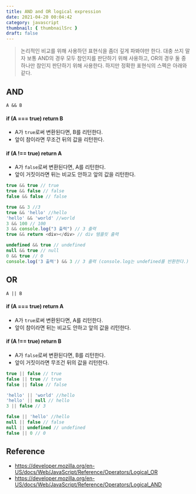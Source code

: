 ```yaml
---
title: AND and OR logical expression
date: 2021-04-20 00:04:42
category: javascript
thumbnail: { thumbnailSrc }
draft: false
---
```


> 논리적인 비교를 위해 사용하던 표현식을 좀더 깊게 파봐야만 한다. 대충 쓰지 말자
보통 AND의 경우 모두 참인지를 판단하기 위해 사용하고,
OR의 경우 둘 중 하나만 참인지 판단하기 위해 사용한다.
하지만 정확한 표현식의 스펙은 아래와 같다.

## AND

`A && B`
#### if (A === true) return B 
- A가 `true`로써 변환된다면, B를 리턴한다.
- 앞이 참이라면 무조건 뒤의 값을 리턴한다.

#### if (A !== true) return A 
- A가 `false`로써 변환된다면, A를 리턴한다.
- 앞이 거짓이라면 뒤는 비교도 안하고 앞의 값을 리턴한다.

```javascript
true && true // true
true && false // false
false && false // false

true && 3 //3
true && 'hello' //hello
'hello' && 'world' //world
3 && 100 // 100
3 && console.log("3 출력") // 3 출력
true && return <div></div> // div 템플릿 출력

undefined && true // undefined
null && true // null
0 && true // 0 
console.log('3 출력') && 3 // 3 출력 (console.log는 undefined를 반환한다.)
```

## OR

`A || B`
#### if (A === true) return A
- A가 `true`로써 변환된다면, A를 리턴한다.
- 앞이 참이라면 뒤는 비교도 안하고 앞의 값을 리턴한다.

####  if (A !== true) return B
- A가 `false`로써 변환된다면, B를 리턴한다.
- 앞이 거짓이라면 무조건 뒤의 값을 리턴한다.

```javascript
true || false // true
false || true // true
false || false // false

'hello' || 'world' //hello
'hello' || null // hello
3 || false // 3

false || 'hello' //hello
null || false // false
null || undefined // undefined
false || 0 // 0 
```


## Reference
- https://developer.mozilla.org/en-US/docs/Web/JavaScript/Reference/Operators/Logical_OR
- https://developer.mozilla.org/en-US/docs/Web/JavaScript/Reference/Operators/Logical_AND
